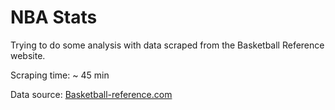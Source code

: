 # NBA Stats

Trying to do some analysis with data scraped from the Basketball Reference website.

Scraping time: ~ 45 min

Data source: [Basketball-reference.com](https://www.basketball-reference.com/leagues/NBA_2016_games.html)